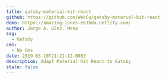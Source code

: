 ```yaml
---
title: gatsby-material-kit-react
github: https://github.com/WebCu/gatsby-material-kit-react
demo: https://amazing-jones-e61bda.netlify.com/
author: Jorge A. Glez. Mena
ssg:
  - Gatsby
cms:
  - No Cms
date: 2019-03-10T21:21:12.000Z
description: Adapt Material Kit React to Gatsby
stale: false
---
```

